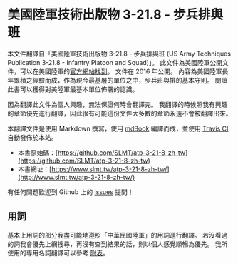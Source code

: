 # 美國陸軍技術出版物 3-21.8 - 步兵排與班

本文件翻譯自「美國陸軍技術出版物 3-21.8 - 步兵排與班 (US Army Techniques Publication 3-21.8 - Infantry Platoon and Squad)」。 此文件為美國陸軍公開文件，可以在美國陸軍的[官方網站找到](https://armypubs.army.mil/ProductMaps/PubForm/Details.aspx?PUB_ID=106213)。 文件在 2016 年公開。 內容為美國陸軍長年累積之經驗而成，作為現今最基層的單位之中，步兵班與排的基本守則。 閱讀此書可以獲得對美陸軍最基本單位佈署的認識。

因為翻譯此文件為個人興趣，無法保證何時會翻譯完。 我翻譯的時候照我有興趣的章節優先進行翻譯，因此很有可能這份文件大多數的章節永遠不會被翻譯出來。

本翻譯文件是使用 Markdown 撰寫，使用 [mdBook](https://github.com/rust-lang-nursery/mdBook) 編譯而成，並使用 [Travis CI](https://travis-ci.org/) 自動發佈於本站。

- 本書原始碼：[https://github.com/SLMT/atp-3-21-8-zh-tw](https://github.com/SLMT/atp-3-21-8-zh-tw)
- 本書網址：[https://www.slmt.tw/atp-3-21-8-zh-tw/](http://www.slmt.tw/atp-3-21-8-zh-tw/)

有任何問題歡迎到 Github 上的 [issues](https://github.com/SLMT/atp-3-21-8-zh-tw/issues) 提問！

## 用詞

基本上用詞的部分我盡可能地遵照「中華民國陸軍」的用詞進行翻譯。 若沒看過的詞我會優先上網搜尋，再沒有查到結果的話，則以個人感覺順暢為優先。 我所使用的專用名詞翻譯可以參考 [附表](src/terms.md)。
